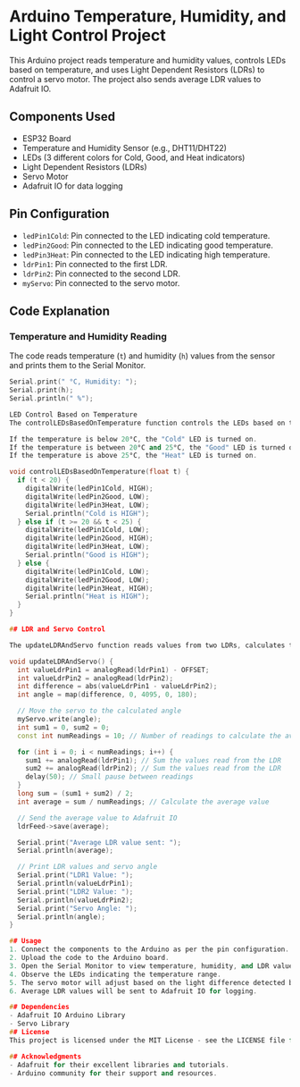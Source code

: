 # Arduino Temperature, Humidity, and Light Control Project

This Arduino project reads temperature and humidity values, controls LEDs based on temperature, and uses Light Dependent Resistors (LDRs) to control a servo motor. The project also sends average LDR values to Adafruit IO.

## Components Used

- ESP32 Board
- Temperature and Humidity Sensor (e.g., DHT11/DHT22)
- LEDs (3 different colors for Cold, Good, and Heat indicators)
- Light Dependent Resistors (LDRs)
- Servo Motor
- Adafruit IO for data logging

## Pin Configuration

- `ledPin1Cold`: Pin connected to the LED indicating cold temperature.
- `ledPin2Good`: Pin connected to the LED indicating good temperature.
- `ledPin3Heat`: Pin connected to the LED indicating high temperature.
- `ldrPin1`: Pin connected to the first LDR.
- `ldrPin2`: Pin connected to the second LDR.
- `myServo`: Pin connected to the servo motor.

## Code Explanation

### Temperature and Humidity Reading

The code reads temperature (`t`) and humidity (`h`) values from the sensor and prints them to the Serial Monitor.

```cpp
Serial.print(" °C, Humidity: ");
Serial.print(h);
Serial.println(" %");

LED Control Based on Temperature
The controlLEDsBasedOnTemperature function controls the LEDs based on the temperature value:

If the temperature is below 20°C, the "Cold" LED is turned on.
If the temperature is between 20°C and 25°C, the "Good" LED is turned on.
If the temperature is above 25°C, the "Heat" LED is turned on.

void controlLEDsBasedOnTemperature(float t) {
  if (t < 20) {
    digitalWrite(ledPin1Cold, HIGH);
    digitalWrite(ledPin2Good, LOW);
    digitalWrite(ledPin3Heat, LOW);
    Serial.println("Cold is HIGH");
  } else if (t >= 20 && t < 25) {
    digitalWrite(ledPin1Cold, LOW);
    digitalWrite(ledPin2Good, HIGH);
    digitalWrite(ledPin3Heat, LOW);
    Serial.println("Good is HIGH");
  } else {
    digitalWrite(ledPin1Cold, LOW);
    digitalWrite(ledPin2Good, LOW);
    digitalWrite(ledPin3Heat, HIGH);
    Serial.println("Heat is HIGH");
  }
}

## LDR and Servo Control

The updateLDRAndServo function reads values from two LDRs, calculates the difference, and maps this difference to an angle for the servo motor. It also calculates the average LDR value over multiple readings and sends this value to Adafruit IO.

void updateLDRAndServo() {
  int valueLdrPin1 = analogRead(ldrPin1) - OFFSET;
  int valueLdrPin2 = analogRead(ldrPin2);
  int difference = abs(valueLdrPin1 - valueLdrPin2);
  int angle = map(difference, 0, 4095, 0, 180);

  // Move the servo to the calculated angle
  myServo.write(angle);
  int sum1 = 0, sum2 = 0; 
  const int numReadings = 10; // Number of readings to calculate the average

  for (int i = 0; i < numReadings; i++) {
    sum1 += analogRead(ldrPin1); // Sum the values read from the LDR
    sum2 += analogRead(ldrPin2); // Sum the values read from the LDR
    delay(50); // Small pause between readings
  }
  long sum = (sum1 + sum2) / 2;
  int average = sum / numReadings; // Calculate the average value

  // Send the average value to Adafruit IO
  ldrFeed->save(average);

  Serial.print("Average LDR value sent: ");
  Serial.println(average);

  // Print LDR values and servo angle
  Serial.print("LDR1 Value: ");
  Serial.println(valueLdrPin1);
  Serial.print("LDR2 Value: ");
  Serial.println(valueLdrPin2);
  Serial.print("Servo Angle: ");
  Serial.println(angle);
}

## Usage
1. Connect the components to the Arduino as per the pin configuration.
2. Upload the code to the Arduino board.
3. Open the Serial Monitor to view temperature, humidity, and LDR values.
4. Observe the LEDs indicating the temperature range.
5. The servo motor will adjust based on the light difference detected by the LDRs.
6. Average LDR values will be sent to Adafruit IO for logging.

## Dependencies
- Adafruit IO Arduino Library
- Servo Library
## License
This project is licensed under the MIT License - see the LICENSE file for details.

## Acknowledgments
- Adafruit for their excellent libraries and tutorials.
- Arduino community for their support and resources.